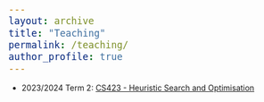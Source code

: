 ```yaml
---
layout: archive
title: "Teaching"
permalink: /teaching/
author_profile: true
---
```


<style type="text/css">

body, td {
   font-size: 14px;
}
code.r{
  font-size: 20px;
}
pre {
  font-size: 20px
}
</style>

- 2023/2024 Term 2: [CS423 - Heuristic Search and Optimisation](https://computing.smu.edu.sg/bsc-computer-science/curriculum#heuristic_search_and_optimization_CS2019)